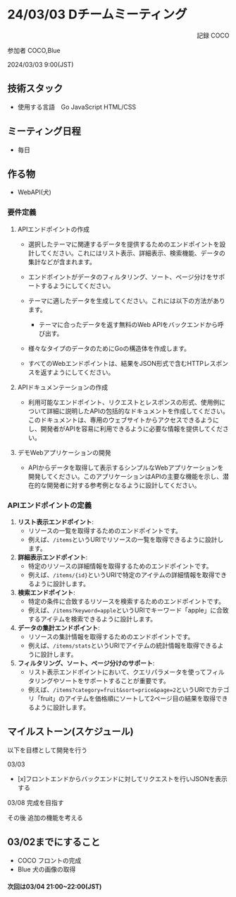 # 24/03/03 Dチームミーティング
<div style = 'text-align:right';>
    記録 COCO
</div>

参加者 COCO,Blue

2024/03/03 9:00(JST)


## 技術スタック

- 使用する言語　Go JavaScript HTML/CSS

## ミーティング日程

- 毎日


## 作る物

- WebAPI(犬)

### 要件定義
1. APIエンドポイントの作成
    - 選択したテーマに関連するデータを提供するためのエンドポイントを設計してください。これにはリスト表示、詳細表示、検索機能、データの集計などが含まれます。

    - エンドポイントがデータのフィルタリング、ソート、ページ分けをサポートするようにしてください。

    - テーマに適したデータを生成してください。これには以下の方法があります。
        - テーマに合ったデータを返す無料のWeb APIをバックエンドから呼び出す。

    - 様々なタイプのデータのためにGoの構造体を作成します。

    - すべてのWebエンドポイントは、結果をJSON形式で含むHTTPレスポンスを返すようにしてください。

2. APIドキュメンテーションの作成
    - 利用可能なエンドポイント、リクエストとレスポンスの形式、使用例について詳細に説明したAPIの包括的なドキュメントを作成してください。このドキュメントは、専用のウェブサイトからアクセスできるようにし、開発者がAPIを容易に利用できるように必要な情報を提供してください。


3. デモWebアプリケーションの開発
    - APIからデータを取得して表示するシンプルなWebアプリケーションを開発してください。このアプリケーションはAPIの主要な機能を示し、潜在的な開発者に対する参考例となるように設計してください。

### APIエンドポイントの定義
1. **リスト表示エンドポイント**:
    - リソースの一覧を取得するためのエンドポイントです。
    - 例えば、`/items`というURIでリソースの一覧を取得できるように設計します。
2. **詳細表示エンドポイント**:
    - 特定のリソースの詳細情報を取得するためのエンドポイントです。
    - 例えば、`/items/{id}`というURIで特定のアイテムの詳細情報を取得できるように設計します。
3. **検索エンドポイント**:
    - 特定の条件に合致するリソースを検索するためのエンドポイントです。
    - 例えば、`/items?keyword=apple`というURIでキーワード「apple」に合致するアイテムを検索できるように設計します。
4. **データの集計エンドポイント**:
    - リソースの集計情報を取得するためのエンドポイントです。
    - 例えば、`/items/stats`というURIでアイテムの統計情報を取得できるように設計します。
5. **フィルタリング、ソート、ページ分けのサポート**:
    - リスト表示エンドポイントにおいて、クエリパラメータを使ってフィルタリングやソートをサポートすることが重要です。
    - 例えば、`/items?category=fruit&sort=price&page=2`というURIでカテゴリ「fruit」のアイテムを価格順にソートして2ページ目の結果を取得できるように設計します。

## マイルストーン(スケジュール)
以下を目標として開発を行う

03/03
- [x]フロントエンドからバックエンドに対してリクエストを行いJSONを表示する

03/08
完成を目指す

その後
追加の機能を考える

## 03/02までにすること

- COCO フロントの完成
- Blue 犬の画像の取得

#### 次回は03/04 21:00~22:00(JST)
